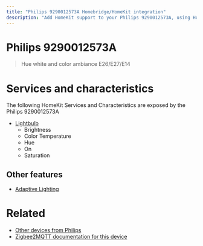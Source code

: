 ```yaml
---
title: "Philips 9290012573A Homebridge/HomeKit integration"
description: "Add HomeKit support to your Philips 9290012573A, using Homebridge, Zigbee2MQTT and homebridge-z2m."
---
```

<!---
This file has been GENERATED using src/docgen/docgen.ts
DO NOT EDIT THIS FILE MANUALLY!
-->
# Philips 9290012573A
> Hue white and color ambiance E26/E27/E14


# Services and characteristics
The following HomeKit Services and Characteristics are exposed by
the Philips 9290012573A

* [Lightbulb](../../light.md)
  * Brightness
  * Color Temperature
  * Hue
  * On
  * Saturation

## Other features
* [Adaptive Lighting](../../light.md)

# Related
* [Other devices from Philips](../index.md#philips)
* [Zigbee2MQTT documentation for this device](https://www.zigbee2mqtt.io/devices/9290012573A.html)